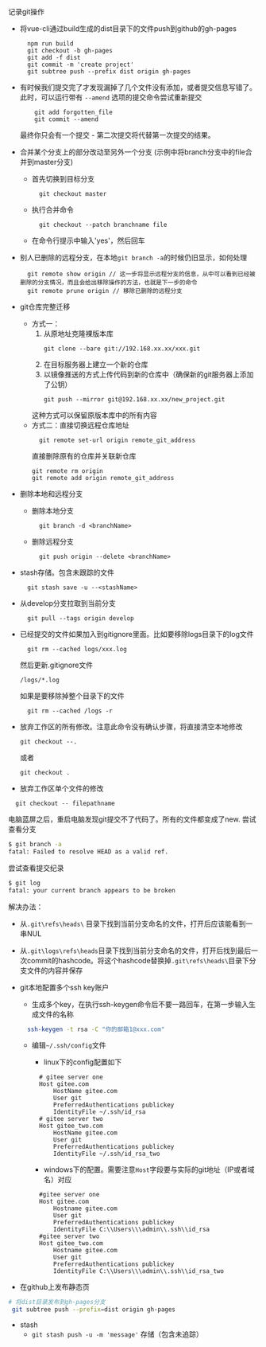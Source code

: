 记录git操作
- 将vue-cli通过build生成的dist目录下的文件push到github的gh-pages  
  ```shell
    npm run build
    git checkout -b gh-pages
    git add -f dist
    git commit -m 'create project'
    git subtree push --prefix dist origin gh-pages

  ```
- 有时候我们提交完了才发现漏掉了几个文件没有添加，或者提交信息写错了。 此时，可以运行带有 ``--amend`` 选项的提交命令尝试重新提交
  ```shell
      git add forgotten_file
      git commit --amend
  ```
  最终你只会有一个提交 - 第二次提交将代替第一次提交的结果。

- 合并某个分支上的部分改动至另外一个分支 (示例中将branch分支中的file合并到master分支)
  - 首先切换到目标分支
    ```shell
      git checkout master
    ```
  - 执行合并命令
    ```shell
      git checkout --patch branchname file
    ```
  - 在命令行提示中输入'yes'，然后回车

- 别人已删除的远程分支，在本地``git branch -a``的时候仍旧显示，如何处理
  ```shell
    git remote show origin // 这一步将显示远程分支的信息，从中可以看到已经被删除的分支情况，而且会给出移除操作的方法，也就是下一步的命令
    git remote prune origin // 移除已删除的远程分支
  ```

- git仓库完整迁移
  + 方式一： 
    1. 从原地址克隆裸版本库
        ```shell
        git clone --bare git://192.168.xx.xx/xxx.git
        ```
    2. 在目标服务器上建立一个新的仓库
    3. 以镜像推送的方式上传代码到新的仓库中（确保新的git服务器上添加了公钥）
        ```shell
        git push --mirror git@192.168.xx.xx/new_project.git
        ```
      这种方式可以保留原版本库中的所有内容
  + 方式二：直接切换远程仓库地址
    ```shell
      git remote set-url origin remote_git_address
    ```
    直接删除原有的仓库并关联新仓库
    ```shell
    git remote rm origin
    git remote add origin remote_git_address
    ```

- 删除本地和远程分支
  - 删除本地分支
    ```shell
      git branch -d <branchName>
    ```
  - 删除远程分支
    ```shell
      git push origin --delete <branchName>
    ```

- stash存储。包含未跟踪的文件
  ```shell
    git stash save -u --<stashName>
  ```
- 从develop分支拉取到当前分支
  ```shell
    git pull --tags origin develop
  ```

- 已经提交的文件如果加入到gitignore里面。比如要移除logs目录下的log文件
  ```shell
    git rm --cached logs/xxx.log
  ```
  然后更新.gitignore文件
  ```
  /logs/*.log
  ```
  如果是要移除掉整个目录下的文件
  ```shell
    git rm --cached /logs -r
  ```

- 放弃工作区的所有修改。注意此命令没有确认步骤，将直接清空本地修改
  ``` shell
  git checkout --.
  ```
  或者
    ``` shell
    git checkout .
    ```
- 放弃工作区单个文件的修改
``` shell
  git checkout -- filepathname
```

电脑蓝屏之后，重启电脑发现git提交不了代码了。所有的文件都变成了new.
尝试查看分支
```bash
$ git branch -a
fatal: Failed to resolve HEAD as a valid ref.
```
尝试查看提交纪录
```bash
$ git log
fatal: your current branch appears to be broken
```
解决办法：
- 从``.git\refs\heads\`` 目录下找到当前分支命名的文件，打开后应该能看到一串NUL
- 从``.git\logs\refs\heads``目录下找到当前分支命名的文件，打开后找到最后一次commit的hashcode。将这个hashcode替换掉``.git\refs\heads\``目录下分支文件的内容并保存

- git本地配置多个ssh key账户
  + 生成多个key，在执行ssh-keygen命令后不要一路回车，在第一步输入生成文件的名称
  ```bash
    ssh-keygen -t rsa -C "你的邮箱1@xxx.com"
  ```
  + 编辑``~/.ssh/config``文件
    - linux下的config配置如下
    ```vi
      # gitee server one
      Host gitee.com
          HostName gitee.com
          User git
          PreferredAuthentications publickey
          IdentityFile ~/.ssh/id_rsa
      # gitee server two
      Host gitee_two.com
          HostName gitee.com
          User git
          PreferredAuthentications publickey
          IdentityFile ~/.ssh/id_rsa_two
    ```

    - windows下的配置。需要注意``Host``字段要与实际的git地址（IP或者域名）对应
    ```vi
      #gitee server one
      Host gitee.com
          Hostname gitee.com
          User git
          PreferredAuthentications publickey
          IdentityFile C:\\Users\\\admin\\.ssh\\id_rsa
      #gitee server two
      Host gitee_two.com
          Hostname gitee.com
          User git
          PreferredAuthentications publickey
          IdentityFile C:\\Users\\\admin\\.ssh\\id_rsa_two
    ```

- 在github上发布静态页
```bash
# 将dist目录发布到gh-pages分支
 git subtree push --prefix=dist origin gh-pages
```

- stash
  - `git stash push -u -m 'message'` 存储（包含未追踪）